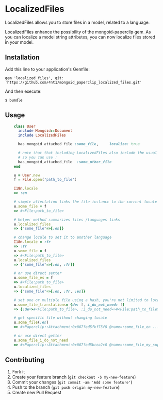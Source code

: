 # LocalizedFiles

LocalizedFiles allows you to store files in a model, related to a language.

LocalizedFiles enhance the possibility of the mongoid-paperclip gem. As you can localize a model string attributes, you can now localize files stored in your model.

## Installation

Add this line to your application's Gemfile:

    gem 'localized_files', git: 'https://github.com/4nt1/mongoid_paperclip_localized_files.git'

And then execute:

    $ bundle

## Usage

```rb
    class User
      include Mongoid::Document
      include LocalizedFiles

      has_mongoid_attached_file :some_file,     localize: true

      # note that that including LocalizedFiles also include the usual Mongoid::Paperclip
      # so you can use :
      has_mongoid_attached_file  :some_other_file
    end

    u = User.new
    f = File.open('path_to_file')

    I18n.locale
    => :en

    # simple affectation links the file instance to the current locale
    u.some_file = f
    => #<File:path_to_file>

    # helper method summarizes files /languages links
    u.localized_files
    => {"some_file"=>[:en]}

    # change locale to set it to another language
    I18n.locale = :fr
    => :fr
    u.some_file = f
    => #<File:path_to_file>
    u.localized_files
    => {"some_file"=>[:en, :fr]}

    # or use direct setter
    u.some_file_es = f
    => #<File:path_to_file>
    u.localized_files
    => {"some_file"=>[:en, :fr, :es]}

    # set one or multiple file using a hash, you're not limited to locales symbol
    u.some_file_translations= {de: f, i_do_not_need: f}
    => {:de=>#<File:path_to_file>, :i_do_not_need=>#<File:path_to_file>}

    # get specific file without changing locale
    u.some_file(:en)
    => #<Paperclip::Attachment:0x007fed5fbf75f8 @name=:some_file_en ... >

    # or use direct getter
    u.some_file_i_do_not_need
    => #<Paperclip::Attachment:0x007fed5bcea2c0 @name=:some_file_my_super ...>
```
## Contributing

1. Fork it
2. Create your feature branch (`git checkout -b my-new-feature`)
3. Commit your changes (`git commit -am 'Add some feature'`)
4. Push to the branch (`git push origin my-new-feature`)
5. Create new Pull Request
